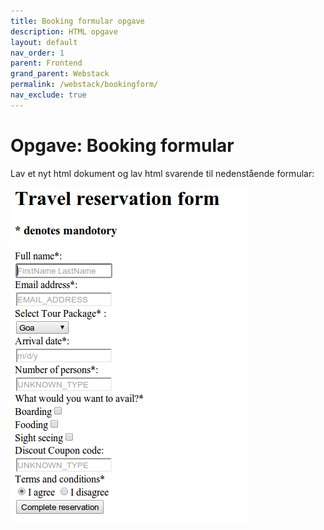 ```yaml
---
title: Booking formular opgave
description: HTML opgave
layout: default
nav_order: 1
parent: Frontend
grand_parent: Webstack
permalink: /webstack/bookingform/
nav_exclude: true
---
```


# Opgave: Booking formular

Lav et nyt html dokument og lav html svarende til nedenstående formular:

![Bookingform](./images/bookingform.png)

